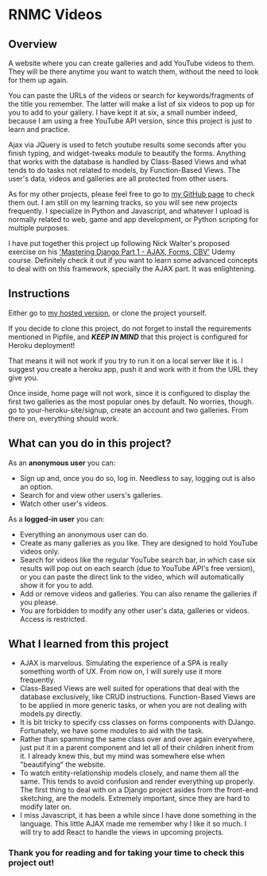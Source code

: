 RNMC Videos
========================================

Overview
----------------------------------------

A website where you can create galleries and add YouTube videos to them. They will be there anytime you want to watch them, without the need to look for them up again.

You can paste the URLs of the videos or search for keywords/fragments of the title you remember. The latter will make a list of six videos to pop up for you to add to your gallery. I have kept it at six, a small number indeed, because I am using a free YouTube API version, since this project is just to learn and practice.

Ajax via JQuery is used to fetch youtube results some seconds after you finish typing, and widget-tweaks module to beautify the forms. Anything that works with the database is handled by Class-Based Views and what tends to do tasks not related to models, by Function-Based Views. The user's data, videos and galleries are all protected from other users.

As for my other projects, please feel free to go to [my GitHub page](https://github.com/RenzoMurinaCadierno) to check them out. I am still on my learning tracks, so you will see new projects frequently. I specialize in Python and Javascript, and whatever I upload is normally related to web, game and app development, or Python scripting for multiple purposes.

I have put together this project up following Nick Walter's proposed exercise on his ['Mastering Django Part 1 - AJAX, Forms, CBV'](https://www.udemy.com/course/mastering-django-part-1-forms-class-based-views-ajax/) Udemy course. Definitely check it out if you want to learn some advanced concepts to deal with on this framework, specially the AJAX part. It was enlightening.

Instructions
------------------------------------------

Either go to [my hosted version](https://rnmcvideos.herokuapp.com/), or clone the project yourself.

If you decide to clone this project, do not forget to install the requirements mentioned in Pipfile, and ***KEEP IN MIND*** that this project is configured for Heroku deployment!

That means it will not work if you try to run it on a local server like it is. I suggest you create a heroku app, push it and work with it from the URL they give you.

Once inside, home page will not work, since it is configured to display the first two galleries as the most popular ones by default. No worries, though. go to your-heroku-site/signup, create an account and two galleries. From there on, everything should work.

What can you do in this project?
------------------------------------------

As an **anonymous user** you can:

- Sign up and, once you do so, log in. Needless to say, logging out is also an option.
- Search for and view other users's galleries.
- Watch other user's videos.

As a **logged-in user** you can:

- Everything an anonymous user can do.
- Create as many galleries as you like. They are designed to hold YouTube videos only. 
- Search for videos like the regular YouTube search bar, in which case six results will pop out on each search (due to YouTube API's free version), or you can paste the direct link to the video, which will automatically show it for you to add.
- Add or remove videos and galleries. You can also rename the galleries if you please.
- You are forbidden to modify any other user's data, galleries or videos. Access is restricted.

What I learned from this project
------------------------------------------
- AJAX is marvelous. Simulating the experience of a SPA is really something worth of UX. From now on, I will surely use it more frequently.
- Class-Based Views are well suited for operations that deal with the database exclusively, like CRUD instructions. Function-Based Views are to be applied in more generic tasks, or when you are not dealing with models.py directly.
- It is bit tricky to specify css classes on forms components with DJango. Fortunately, we have some modules to aid with the task.
- Rather than spamming the same class over and over again everywhere, just put it in a parent component and let all of their children inherit from it. I already knew this, but my mind was somewhere else when "beautifying" the website.
- To watch entity-relationship models closely, and name them all the same. This tends to avoid confusion and render everything up properly. The first thing to deal with on a Django project asides from the front-end sketching, are the models. Extremely important, since they are hard to modify later on.
- I miss Javascript, it has been a while since I have done something in the language. This little AJAX made me remember why I like it so much. I will try to add React to handle the views in upcoming projects.

### Thank you for reading and for taking your time to check this project out!
